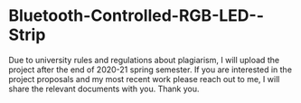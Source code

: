 # Bluetooth-Controlled-RGB-LED--Strip
Due to university rules and regulations about plagiarism, I will upload the project after the end of 2020-21 spring semester. If you are interested in the project proposals and my most recent work please reach out to me, I will share the relevant documents with you. Thank you.
